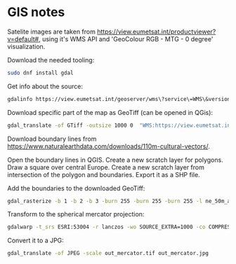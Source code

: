 # GIS notes

Satelite images are taken from <https://view.eumetsat.int/productviewer?v=default#>, using it's WMS API and 'GeoColour RGB - MTG - 0 degree' visualization.

Download the needed tooling:

```sh
sudo dnf install gdal
```

Get info about the source:

```sh
gdalinfo https://view.eumetsat.int/geoserver/wms\?service\=WMS\&version\=1.3.0 | grep 71
```

Download specific part of the map as GeoTiff (can be opened in QGis):

```sh
gdal_translate -of GTiff -outsize 1000 0  "WMS:https://view.eumetsat.int/geoserver/ows?SERVICE=WMS&VERSION=1.3.0&REQUEST=GetMap&LAYERS=mtg_fd%3Argb_geocolour&CRS=CRS:84&BBOX=10.2777938842773,48.3506393432617,20.2807235717773,52.3563919067383&FORMAT=image/jpeg&TILESIZE=256&OVERVIEWCOUNT=17&MINRESOLUTION=0.0000053644180298&TILED=true" out.tif
```

Download boundary lines from <https://www.naturalearthdata.com/downloads/110m-cultural-vectors/>.

Open the boundary lines in QGIS. Create a new scratch layer for polygons. Draw a square over central Europe. Create a new scratch layer from intersection of the polygon and boundaries. Export it as a SHP file.

Add the boundaries to the downloaded GeoTiff:

```sh
gdal_rasterize -b 1 -b 2 -b 3 -burn 255 -burn 255 -burn 255 -l ne_50m_admin_0_boundary_lines_land ne_50m_admin_0_boundary_lines_land.shp out.tif
```

Transform to the spherical mercator projection:

```sh
gdalwarp -t_srs ESRI:53004 -r lanczos -wo SOURCE_EXTRA=1000 -co COMPRESS=LZW out.tif out_mercator.tif
```

Convert it to a JPG:

```sh
gdal_translate -of JPEG -scale out_mercator.tif out_mercator.jpg
```
